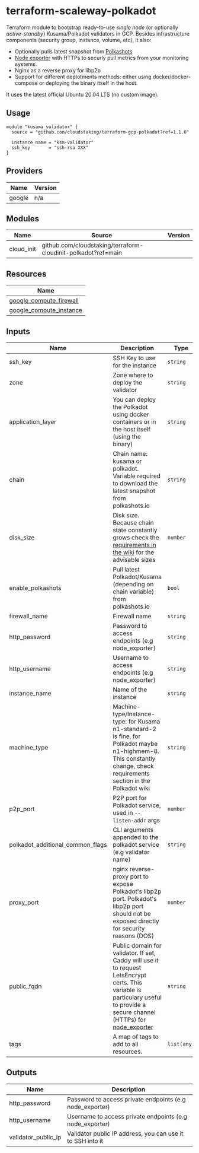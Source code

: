 # terraform-scaleway-polkadot

Terraform module to bootstrap ready-to-use _single node_ (or optionally _active-standby_) Kusama/Polkadot validators in GCP. Besides infrastructure components (security group, instance, volume, etc), it also:

- Optionally pulls latest snapshot from [Polkashots](https://polkashots.io)
- [Node exporter](https://github.com/prometheus/node_exporter) with HTTPs to securly pull metrics from your monitoring systems.
- Nginx as a reverse proxy for libp2p
- Support for different deplotments methods: either using docker/docker-compose or deploying the binary itself in the host.

It uses the latest official Ubuntu 20.04 LTS (no custom image). 


## Usage

```hcl
module "kusama_validator" {
  source = "github.com/cloudstaking/terraform-gcp-polkadot?ref=1.1.0"

  instance_name = "ksm-validator"
  ssh_key       = "ssh-rsa XXX"
}
```

<!-- BEGINNING OF PRE-COMMIT-TERRAFORM DOCS HOOK -->
## Providers

| Name | Version |
|------|---------|
| google | n/a |

## Modules

| Name | Source | Version |
|------|--------|---------|
| cloud_init | github.com/cloudstaking/terraform-cloudinit-polkadot?ref=main |  |

## Resources

| Name |
|------|
| [google_compute_firewall](https://registry.terraform.io/providers/hashicorp/google/latest/docs/resources/compute_firewall) |
| [google_compute_instance](https://registry.terraform.io/providers/hashicorp/google/latest/docs/resources/compute_instance) |

## Inputs

| Name | Description | Type | Default | Required |
|------|-------------|------|---------|:--------:|
| ssh\_key | SSH Key to use for the instance | `string` | n/a | yes |
| zone | Zone where to deploy the validator | `string` | n/a | yes |
| application\_layer | You can deploy the Polkadot using docker containers or in the host itself (using the binary) | `string` | `"host"` | no |
| chain | Chain name: kusama or polkadot. Variable required to download the latest snapshot from polkashots.io | `string` | `"kusama"` | no |
| disk\_size | Disk size. Because chain state constantly grows check the [requirements in the wiki](https://guide.kusama.network/docs/en/mirror-maintain-guides-how-to-validate-kusama) for the advisable sizes | `number` | `200` | no |
| enable\_polkashots | Pull latest Polkadot/Kusama (depending on chain variable) from polkashots.io | `bool` | `false` | no |
| firewall\_name | Firewall name | `string` | `""` | no |
| http\_password | Password to access endpoints (e.g node\_exporter) | `string` | `""` | no |
| http\_username | Username to access endpoints (e.g node\_exporter) | `string` | `""` | no |
| instance\_name | Name of the instance | `string` | `"validator"` | no |
| machine\_type | Machine-type/Instance-type: for Kusama n1-standard-2 is fine, for Polkadot maybe n1-highmem-8. This constantly change, check requirements section in the Polkadot wiki | `string` | `"n1-standard-2"` | no |
| p2p\_port | P2P port for Polkadot service, used in `--listen-addr` args | `number` | `30333` | no |
| polkadot\_additional\_common\_flags | CLI arguments appended to the polkadot service (e.g validator name) | `string` | `""` | no |
| proxy\_port | nginx reverse-proxy port to expose Polkadot's libp2p port. Polkadot's libp2p port should not be exposed directly for security reasons (DOS) | `number` | `80` | no |
| public\_fqdn | Public domain for validator. If set, Caddy will use it to request LetsEncrypt certs. This variable is particulary useful to provide a secure channel (HTTPs) for [node\_exporter](https://github.com/prometheus/node_exporter) | `string` | `""` | no |
| tags | A map of tags to add to all resources. | `list(any)` | `[]` | no |

## Outputs

| Name | Description |
|------|-------------|
| http\_password | Password to access private endpoints (e.g node\_exporter) |
| http\_username | Username to access private endpoints (e.g node\_exporter) |
| validator\_public\_ip | Validator public IP address, you can use it to SSH into it |
<!-- END OF PRE-COMMIT-TERRAFORM DOCS HOOK -->
